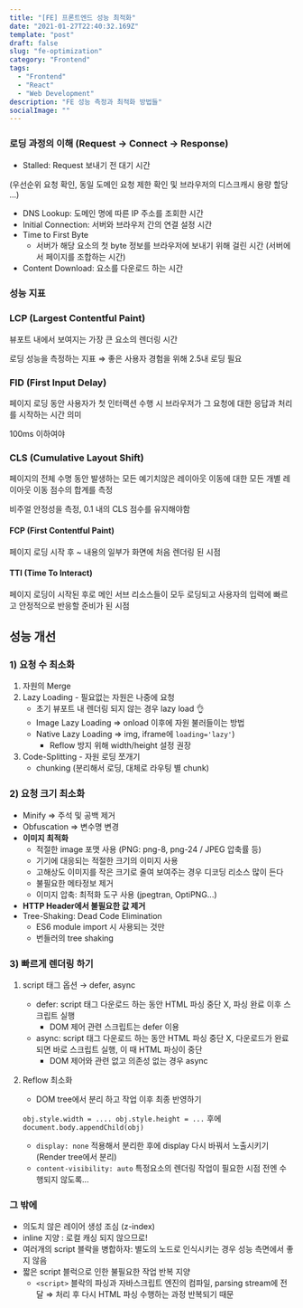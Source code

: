 ```yaml
---
title: "[FE] 프론트엔드 성능 최적화"
date: "2021-01-27T22:40:32.169Z"
template: "post"
draft: false
slug: "fe-optimization"
category: "Frontend"
tags:
  - "Frontend"
  - "React"
  - "Web Development"
description: "FE 성능 측정과 최적화 방법들"
socialImage: ""
---
```


### 로딩 과정의 이해 (Request → Connect → Response)

- Stalled: Request 보내기 전 대기 시간

(우선순위 요청 확인, 동일 도메인 요청 제한 확인 및 브라우저의 디스크캐시 용량 할당 ...)

- DNS Lookup: 도메인 명에 따른 IP 주소를 조회한 시간
- Initial Connection: 서버와 브라우저 간의 연결 설정 시간
- Time to First Byte
    - 서버가 해당 요소의 첫 byte 정보를 브라우저에 보내기 위해 걸린 시간 (서버에서 페이지를 조합하는 시간)
- Content Download: 요소를 다운로드 하는 시간

### 성능 지표

### LCP (Largest Contentful Paint)

뷰포트 내에서 보여지는 가장 큰 요소의 렌더링 시간

로딩 성능을 측정하는 지표 ⇒ 좋은 사용자 경험을 위해 2.5내 로딩 필요 

### FID (First Input Delay)

페이지 로딩 동안 사용자가 첫 인터랙션 수행 시 브라우저가 그 요청에 대한 응답과 처리를 시작하는 시간 의미

100ms 이하여야 

### CLS (Cumulative Layout Shift)

페이지의 전체 수명 동안 발생하는 모든 예기치않은 레이아웃 이동에 대한 모든 개별 레이아웃 이동 점수의 합계를 측정 

비주얼 안정성을 측정, 0.1 내의 CLS 점수를 유지해야함 

#### FCP (First Contentful Paint)

페이지 로딩 시작 후 ~ 내용의 일부가 화면에 처음 렌더링 된 시점

#### TTI (Time To Interact)

페이지 로딩이 시작된 후로 메인 서브 리소스들이 모두 로딩되고 사용자의 입력에 빠르고 안정적으로 반응할 준비가 된 시점

## 성능 개선

### 1) 요청 수 최소화

1. 자원의 Merge
2. Lazy Loading - 필요없는 자원은 나중에 요청 
    - 초기 뷰포트 내 렌더링 되지 않는 경우 lazy load 👌
    - Image Lazy Loading ⇒ onload 이후에 자원 불러들이는 방법
    - Native Lazy Loading ⇒ img, iframe에 `loading='lazy'`)
        - Reflow 방지 위해 width/height 설정 권장
3. Code-Splitting - 자원 로딩 쪼개기 
    - chunking (분리해서 로딩, 대체로 라우팅 별 chunk)


### 2) 요청 크기 최소화

- Minify ⇒ 주석 및 공백 제거
- Obfuscation ⇒ 변수명 변경
- **이미지 최적화**
    - 적절한 image 포맷 사용 (PNG: png-8, png-24 / JPEG 압축률 등)
    - 기기에 대응되는 적절한 크기의 이미지 사용
    - 고해상도 이미지를 작은 크기로 줄여 보여주는 경우 디코딩 리소스 많이 든다
    - 불필요한 메타정보 제거
    - 이미지 압축: 최적화 도구 사용 (jpegtran, OptiPNG...)
- **HTTP Header에서 불필요한 값 제거**
- Tree-Shaking: Dead Code Elimination
    - ES6 module import 시 사용되는 것만
    - 번들러의 tree shaking

### 3) 빠르게 렌더링 하기

1. script 태그 옵션 → defer, async
    - defer: script 태그 다운로드 하는 동안 HTML 파싱 중단 X, 파싱 완료 이후 스크립트 실행
        - DOM 제어 관련 스크립트는 defer 이용
    - async: script 태그 다운로드 하는 동안 HTML 파싱 중단 X, 다운로드가 완료되면 바로 스크립트 실행, 이 때 HTML 파싱이 중단
        - DOM 제어와 관련 없고 의존성 없는 경우 async
2. Reflow 최소화
    - DOM tree에서 분리 하고 작업 이후 최종 반영하기

    `obj.style.width = .... obj.style.height = ...` 후에 `document.body.appendChild(obj)`

    - `display: none` 적용해서 분리한 후에 display 다시 바꿔서 노출시키기 (Render tree에서 분리)
    - `content-visibility: auto` 특정요소의 렌더링 작업이 필요한 시점 전엔 수행되지 않도록...

### 그 밖에

- 의도치 않은 레이어 생성 조심 (z-index)
- inline 지양 : 로컬 캐싱 되지 않으므로!
- 여러개의 script 블락을 병합하자: 별도의 노드로 인식시키는 경우 성능 측면에서 좋지 않음
- 짧은 script 블럭으로 인한 불필요한 작업 반복 지양
    - `<script>` 블락의 파싱과 자바스크립트 엔진의 컴파일, parsing stream에 전달 ⇒ 처리 후 다시 HTML 파싱 수행하는 과정 반복되기 때문
